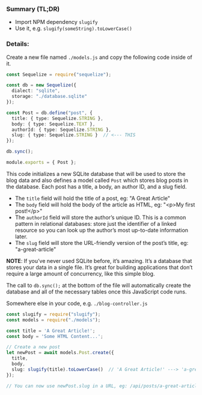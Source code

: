 ### Summary (TL;DR)

* Import NPM dependency `slugify`
* Use it, e.g. `slugify(someString).toLowerCase()`

### Details:

Create a new file named `./models.js` and copy the following code inside of it.

```typescript
const Sequelize = require("sequelize");

const db = new Sequelize({
  dialect: "sqlite",
  storage: "./database.sqlite"
});

const Post = db.define("post", {
  title: { type: Sequelize.STRING },
  body: { type: Sequelize.TEXT },
  authorId: { type: Sequelize.STRING },
  slug: { type: Sequelize.STRING }  // <--- THIS
});

db.sync();

module.exports = { Post };
```

This code initializes a new SQLite database that will be used to store the blog data and also defines a model called `Post` which stores blog posts in the database. Each post has a title, a body, an author ID, and a slug field.

- The `title` field will hold the title of a post, eg: "A Great Article"
- The `body` field will hold the body of the article as HTML, eg: "\<p\>My first post!\</p\>"
- The `authorId` field will store the author’s unique ID. This is a common pattern in relational databases: store just the identifier of a linked resource so you can look up the author’s most up-to-date information later.
- The `slug` field will store the URL-friendly version of the post’s title, eg: "a-great-article"

**NOTE**: If you’ve never used SQLite before, it’s amazing. It’s a database that stores your data in a single file. It’s great for building applications that don’t require a large amount of concurrency, like this simple blog.

The call to `db.sync();` at the bottom of the file will automatically create the database and all of the necessary tables once this JavaScript code runs.

Somewhere else in your code, e.g. `./blog-controller.js`

```typescript
const slugify = require("slugify");
const models = require("./models");

const title = 'A Great Article!';
const body = 'Some HTML Content...';

// Create a new post
let newPost = await models.Post.create({
  title,
  body,
  slug: slugify(title).toLowerCase()  // 'A Great Article!' ---> 'a-great-article'
});

// You can now use newPost.slug in a URL, eg: /api/posts/a-great-article
```

